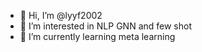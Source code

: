 - 👋 Hi, I’m @lyyf2002
- 👀 I’m interested in NLP GNN and few shot
- 🌱 I’m currently learning meta learning

<!---
lyyf2002/lyyf2002 is a ✨ special ✨ repository because its `README.md` (this file) appears on your GitHub profile.
You can click the Preview link to take a look at your changes.
--->
